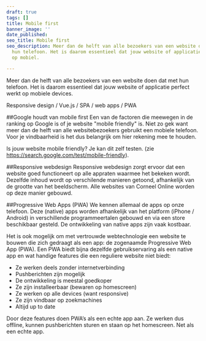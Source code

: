 ```yaml
---
draft: true
tags: []
title: Mobile first
banner_image: ''
date_published: 
seo_title: Mobile first
seo_description: Meer dan de helft van alle bezoekers van een website doen dat met
  hun telefoon. Het is daarom essentieel dat jouw website of applicatie perfect werkt
  op mobiel.

---
```

Meer dan de helft van alle bezoekers van een website doen dat met hun telefoon. Het is daarom essentieel dat jouw website of applicatie perfect werkt op mobiele devices.

Responsive design / Vue.js / SPA / web apps / PWA

##Google houdt van mobile first
Een van de factoren die meewegen in de ranking op Google is of je website "mobile friendly" is. Niet zo gek want meer dan de helft van alle websitebezoekers gebruikt een mobiele telefoon. Voor je vindbaarheid is het dus belangrijk om hier rekening mee te houden.

Is jouw website mobile friendly? Je kan dit zelf testen. (zie https://search.google.com/test/mobile-friendly).

##Responsive webdesign
Responsive webdesign zorgt ervoor dat een website goed functioneert op alle appraten waarmee het bekeken wordt. Dezelfde inhoud wordt op verschilende manieren getoond, afhankelijk van de grootte van het beeldscherm. Alle websites van Corneel Online worden op deze manier gebouwd.

##Progressive Web Apps (PWA)
We kennen allemaal de apps op onze telefoon. Deze (native) apps worden afhankelijk van het platform (iPhone / Android) in verschillende programmeertalen gebouwd en via een store beschikbaar gesteld. De ontwikkeling van native apps zijn vaak kostbaar.

Het is ook mogelijk om met vertrouwde webtechnologie een website te bouwen die zich gedraagt als een app: de zogenaamde Progressive Web App (PWA). Een PWA biedt bijna dezelfde gebruikservaring als een native app en wat handige features die een reguliere website niet biedt:

- Ze werken deels zonder internetverbinding
- Pushberichten zijn mogelijk
- De ontwikkeling is meestal goedkoper
- Ze zijn installeerbaar (bewaren op homescreen)
- Ze werken op alle devices (want responsive)
- Ze zijn vindbaar op zoekmachines
- Altijd up to date

Door deze features doen PWA’s als een echte app aan. Ze werken dus offline, kunnen pushberichten sturen en staan op het homescreen. Net als een echte app.